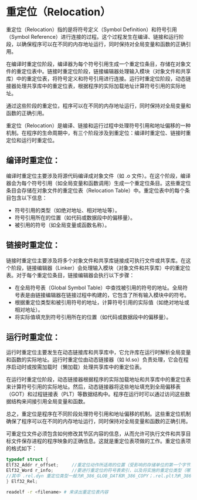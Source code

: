 # 重定位（Relocation）

重定位（Relocation）指的是将符号定义（Symbol Definition）和符号引用（Symbol Reference）进行连接的过程。这个过程发生在编译、链接和运行阶段，以确保程序可以在不同的内存地址运行，同时保持对全局变量和函数的正确引用。

在编译时重定位阶段，编译器为每个符号引用生成一个重定位条目，存储在对象文件的重定位表中。链接时重定位阶段，链接编辑器处理输入模块（对象文件和共享库）中的重定位表，将符号定义和符号引用进行连接。运行时重定位阶段，动态链接器处理共享库中的重定位表，根据程序的实际加载地址计算符号引用的实际地址。

通过这些阶段的重定位，程序可以在不同的内存地址运行，同时保持对全局变量和函数的正确引用。


重定位（Relocation）是编译、链接和运行过程中处理符号引用和地址偏移的一种机制。在程序的生命周期中，有三个阶段涉及到重定位：编译时重定位、链接时重定位和运行时重定位。

## 编译时重定位：

编译时重定位主要涉及将源代码编译成对象文件（如 .o 文件）。在这个阶段，编译器会为每个符号引用（如全局变量和函数调用）生成一个重定位条目。这些重定位条目会存储在对象文件的重定位表（Relocation Table）中。重定位表中的每个条目包含以下信息：

+ 符号引用的类型（如绝对地址、相对地址等）。
+ 符号引用所在的位置（如代码或数据段中的偏移量）。
+ 被引用的符号（如全局变量或函数名称）。

## 链接时重定位：

链接时重定位主要涉及将多个对象文件和共享库链接成可执行文件或共享库。在这个阶段，链接编辑器（Linker）会处理输入模块（对象文件和共享库）中的重定位表。对于每个重定位条目，链接编辑器会执行以下步骤：

+ 在全局符号表（Global Symbol Table）中查找被引用的符号的地址。全局符号表是由链接编辑器在链接过程中构建的，它包含了所有输入模块中的符号。
+ 根据重定位类型和被引用符号的地址，计算符号引用的实际值（如绝对地址或相对地址）。
+ 将实际值填充到符号引用所在的位置（如代码或数据段中的偏移量）。

## 运行时重定位：

运行时重定位主要发生在动态链接库和共享库中，它允许库在运行时解析全局变量和函数的实际地址。运行时重定位由动态链接器（如 ld.so）负责处理，它会在程序启动时或按需加载时（懒加载）处理共享库中的重定位表。

在运行时重定位阶段，动态链接器根据程序的实际加载地址和共享库中的重定位表来计算符号引用的实际地址。然后，动态链接器将这些地址填充到全局偏移表（GOT）和过程链接表（PLT）等数据结构中。程序在运行时可以通过访问这些数据结构来间接引用全局变量和函数。

总之，重定位是程序在不同阶段处理符号引用和地址偏移的机制。这些重定位机制确保了程序可以在不同的内存地址运行，同时保持对全局变量和函数的正确引用。

可重定位文件必须包含如何修改其节区内容的信息，从而允许可执行文件和共享目标文件保存进程的程序映象的正确信息。这就是重定位表项做的工作。重定位表项的格式如下：
```C
typedef struct {  
Elf32_Addr r_offset;     //重定位动作所适用的位置（受影响的存储单位的第一个字节的偏移或者虚拟地址）
Elf32_Word r_info;       //要进行重定位的符号表索引，以及将实施的重定位类型（哪些位需要修改，以及如何计算它们的取值）
//其中 .rel.dyn 重定位类型一般为R_386_GLOB_DAT和R_386_COPY；.rel.plt为R_386_JUMP_SLOT
} Elf32_Rel;
```
```Bash
readelf -r <filename> # 来读出重定位表内容
```
